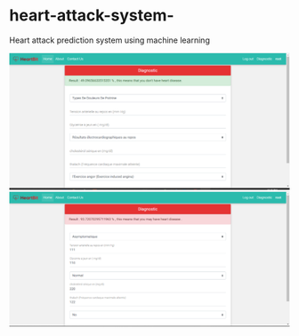 # heart-attack-system-
Heart attack prediction system using machine learning 

![](upwork21.PNG)
![](upwork22.PNG)
